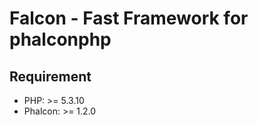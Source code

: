 Falcon - Fast Framework for phalconphp
====

Requirement
------
* PHP: >= 5.3.10
* Phalcon: >= 1.2.0
